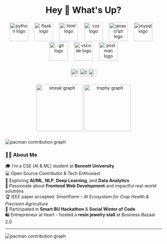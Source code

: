 <h1 align="center">Hey 👋 What's Up?</h1>

###

<div align="center">
  <img src="https://skillicons.dev/icons?i=py" height="60" alt="python logo" />
  <img width="12" />
  <img src="https://skillicons.dev/icons?i=flask" height="60" alt="flask logo" />
  <img width="12" />
  <img src="https://skillicons.dev/icons?i=html" height="60" alt="html logo" />
  <img width="12" />
  <img src="https://skillicons.dev/icons?i=css" height="60" alt="css logo" />
  <img width="12" />
  <img src="https://skillicons.dev/icons?i=js" height="60" alt="javascript logo" />
  <img width="12" />
  <img src="https://skillicons.dev/icons?i=mysql" height="60" alt="mysql logo" />
  <img width="12" />
  <img src="https://skillicons.dev/icons?i=git" height="60" alt="git logo" />
  <img width="12" />
  <img src="https://skillicons.dev/icons?i=vscode" height="60" alt="vscode logo" />
  <img width="12" />
  <img src="https://skillicons.dev/icons?i=postman" height="60" alt="postman logo" />
</div>

###

<div align="center">
  <img src="https://img.shields.io/static/v1?message=LinkedIn&logo=linkedin&label=&color=0077B5&logoColor=white&labelColor=&style=for-the-badge" height="25" alt="linkedin logo" />
  <img src="https://img.shields.io/static/v1?message=Twitter&logo=twitter&label=&color=1DA1F2&logoColor=white&labelColor=&style=for-the-badge" height="25" alt="twitter logo" />
  <img src="https://img.shields.io/static/v1?message=Discord&logo=discord&label=&color=7289DA&logoColor=white&labelColor=&style=for-the-badge" height="25" alt="discord logo" />
</div>

###

<div align="center">
  <img src="https://streak-stats.demolab.com?user=your-github-username&locale=en&mode=daily&theme=dracula&hide_border=false&border_radius=5&order=3" height="150" alt="streak graph" />
  <img src="https://github-profile-trophy.vercel.app?username=your-github-username&theme=dracula&column=-1&row=1&margin-w=8&margin-h=8&no-bg=false&no-frame=false&order=4" height="150" alt="trophy graph" />
</div>

###

<picture>
  <source media="(prefers-color-scheme: dark)" srcset="https://raw.githubusercontent.com/your-github-username/your-github-username/output/pacman-contribution-graph-dark.svg">
  <source media="(prefers-color-scheme: light)" srcset="https://raw.githubusercontent.com/your-github-username/your-github-username/output/pacman-contribution-graph.svg">
  <img alt="pacman contribution graph" src="https://raw.githubusercontent.com/your-github-username/your-github-username/output/pacman-contribution-graph.svg">
</picture>

###

### 🙋‍♀️ About Me

🎓 I'm a CSE (AI & ML) student at **Bennett University**  
💻 Open Source Contributor & Tech Enthusiast  
🧠 Exploring **AI/ML**, **NLP**, **Deep Learning**, and **Data Analytics**  
🌱 Passionate about **Frontend Web Development** and impactful real-world solutions  
🏆 IEEE paper accepted: *SmartFarm – AI Ecosystem for Crop Health & Precision Agriculture*  
🚀 Participated in **Smart BU Hackathon** & **Social Winter of Code**  
🛍️ Entrepreneur at heart – hosted a **resin jewelry stall** at Business Bazaar 2.0  

---
<picture>
  <source media="(prefers-color-scheme: dark)" srcset="https://raw.githubusercontent.com/kashishkhurana/kashishkhurana/output/pacman-contribution-graph-dark.svg">
  <source media="(prefers-color-scheme: light)" srcset="https://raw.githubusercontent.com/kashishkhurana/kashishkhurana/output/pacman-contribution-graph.svg">
  <img alt="pacman contribution graph" src="https://raw.githubusercontent.com/kashishkhurana/kashishkhurana/output/pacman-contribution-graph.svg">
</picture>

